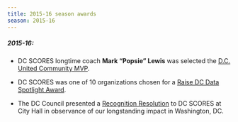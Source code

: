 ```yaml
---
title: 2015-16 season awards
season: 2015-16
---
```


##### **2015-16:**

- DC SCORES longtime coach **Mark “Popsie” Lewis** was selected the [D.C. United Community MVP](https://mlsworkscmvp.com/).

- DC SCORES was one of 10 organizations chosen for a [Raise DC Data Spotlight Award](http://www.raisedc.org/spotlight/dcscores).

- The DC Council presented a [Recognition Resolution](http://lims.dccouncil.us/Download/35811/CER21-0206-Introduction.pdf) to DC SCORES at City Hall in observance of our longstanding impact in Washington, DC.